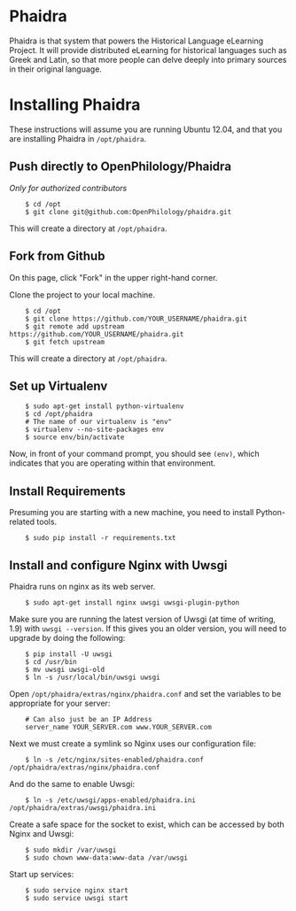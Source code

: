 Phaidra
===
Phaidra is that system that powers the Historical Language eLearning Project. It will provide distributed eLearning for historical languages such as Greek and Latin, so that more people can delve deeply into primary sources in their original language.

Installing Phaidra
===
These instructions will assume you are running Ubuntu 12.04, and that you are installing Phaidra in `/opt/phaidra`.

Push directly to OpenPhilology/Phaidra
---
*Only for authorized contributors*

		$ cd /opt
		$ git clone git@github.com:OpenPhilology/phaidra.git

This will create a directory at `/opt/phaidra`. 

Fork from Github
---
On this page, click "Fork" in the upper right-hand corner.

Clone the project to your local machine.

		$ cd /opt
		$ git clone https://github.com/YOUR_USERNAME/phaidra.git
		$ git remote add upstream https://github.com/YOUR_USERNAME/phaidra.git
		$ git fetch upstream

This will create a directory at `/opt/phaidra`. 

Set up Virtualenv
---

		$ sudo apt-get install python-virtualenv 
		$ cd /opt/phaidra
		# The name of our virtualenv is "env"
		$ virtualenv --no-site-packages env
		$ source env/bin/activate

Now, in front of your command prompt, you should see `(env)`, which indicates that you are operating within that environment.

Install Requirements
---
Presuming you are starting with a new machine, you need to install Python-related tools.

		$ sudo pip install -r requirements.txt


Install and configure Nginx with Uwsgi
---
Phaidra runs on nginx as its web server.

		$ sudo apt-get install nginx uwsgi uwsgi-plugin-python

Make sure you are running the latest version of Uwsgi (at time of writing, 1.9) with `uwsgi --version`. If this gives you an older version, you will need to upgrade by doing the following:

		$ pip install -U uwsgi
		$ cd /usr/bin
		$ mv uwsgi uwsgi-old
		$ ln -s /usr/local/bin/uwsgi uwsgi

Open `/opt/phaidra/extras/nginx/phaidra.conf` and set the variables to be appropriate for your server:

		# Can also just be an IP Address
		server_name YOUR_SERVER.com www.YOUR_SERVER.com 

Next we must create a symlink so Nginx uses our configuration file:

		$ ln -s /etc/nginx/sites-enabled/phaidra.conf /opt/phaidra/extras/nginx/phaidra.conf

And do the same to enable Uwsgi:

		$ ln -s /etc/uwsgi/apps-enabled/phaidra.ini /opt/phaidra/extras/uwsgi/phaidra.ini

Create a safe space for the socket to exist, which can be accessed by both Nginx and Uwsgi:

		$ sudo mkdir /var/uwsgi
		$ sudo chown www-data:www-data /var/uwsgi

Start up services:

		$ sudo service nginx start
		$ sudo service uwsgi start
